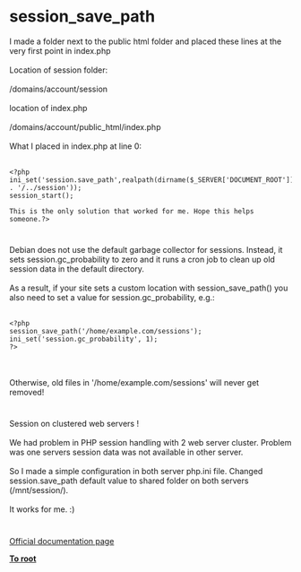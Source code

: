 # session_save_path



I made a folder next to the public html folder and placed these lines at the very first point in index.php<br><br>Location of session folder:<br><br>/domains/account/session<br><br>location of index.php<br><br>/domains/account/public_html/index.php<br><br>What I placed in index.php at line 0:<br><br>

```
<?php 
ini_set('session.save_path',realpath(dirname($_SERVER['DOCUMENT_ROOT']) . '/../session'));
session_start();

This is the only solution that worked for me. Hope this helps someone.?>
```
  

#

Debian does not use the default garbage collector for sessions. Instead, it sets session.gc_probability to zero and it runs a cron job to clean up old session data in the default directory.<br><br>As a result, if your site sets a custom location with session_save_path() you also need to set a value for session.gc_probability, e.g.:<br><br>

```
<?php
session_save_path('/home/example.com/sessions');
ini_set('session.gc_probability', 1);
?>
```
<br><br>Otherwise, old files in &apos;/home/example.com/sessions&apos; will never get removed!  

#

Session on clustered web servers !<br><br>We had problem in PHP session handling with 2 web server cluster. Problem was one servers session data was not available in other server.<br><br>So I made a simple configuration in both server php.ini file. Changed session.save_path default value to shared folder on both servers (/mnt/session/).<br><br>It works for me. :)  

#

[Official documentation page](https://www.php.net/manual/en/function.session-save-path.php)

**[To root](/README.md)**